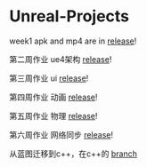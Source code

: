 # Unreal-Projects

week1 apk and mp4 are in [release](https://github.com/RicardoLanJ/Unreal-Projects/releases/tag/v0.1)!

第二周作业 ue4架构 [release](https://github.com/RicardoLanJ/Unreal-Projects/releases/tag/v0.2)!

第三周作业 ui [release](https://github.com/RicardoLanJ/Unreal-Projects/releases/tag/v0.5)!

第四周作业 动画 [release](https://github.com/RicardoLanJ/Unreal-Projects/releases/tag/v0.6)!

第五周作业 物理 [release](https://github.com/RicardoLanJ/Unreal-Projects/releases/tag/v0.7)!

第六周作业 网络同步 [release](https://github.com/RicardoLanJ/Unreal-Projects/releases/tag/v0.8)!

从蓝图迁移到c++，在c++的 [branch](https://github.com/RicardoLanJ/Unreal-Projects/tree/C++)
